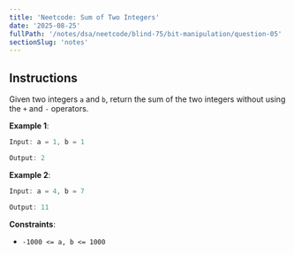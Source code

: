 ```yaml
---
title: 'Neetcode: Sum of Two Integers'
date: '2025-08-25'
fullPath: '/notes/dsa/neetcode/blind-75/bit-manipulation/question-05'
sectionSlug: 'notes'
---
```


## Instructions

Given two integers `a` and `b`, return the sum of the two integers without using the `+` and `-` operators.

**Example 1**:

```java
Input: a = 1, b = 1

Output: 2
```

**Example 2**:

```java
Input: a = 4, b = 7

Output: 11
```

**Constraints**:

- `-1000 <= a, b <= 1000`
